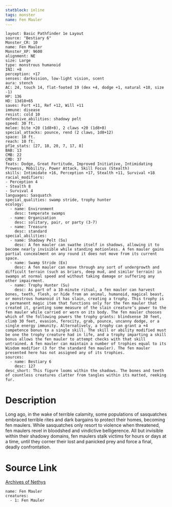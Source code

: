 ```yaml
---
statblock: inline
tags: monster
name: Fen Mauler
---
```

```statblock
layout: Basic Pathfinder 1e Layout
source: "Bestiary 6"
Monster_CR: 10
name: Fen Mauler
Monster_XP: 9600
alignment: NE
size: Large
type: monstrous humanoid
INI: +8
perception: +17
senses: darkvision, low-light vision, scent
aura: stench
AC: 24, touch 14, flat-footed 19 (dex +4, dodge +1, natural +10, size -1)
HP: 136
HD: 13d10+65
saves: Fort +11, Ref +12, Will +11
immune: disease
resist: cold 10
defensive_abilities: shadowy pelt
speed: 30 ft.
melee: bite +20 (1d8+8), 2 claws +20 (1d8+8)
special_attacks: pounce, rend (2 claws, 1d8+12)
space: 10 ft.
reach: 10 ft.
pf1e_stats: [27, 18, 20, 7, 17, 8]
BAB: 13
CMB: 22
CMD: 37
feats: Dodge, Great Fortitude, Improved Initiative, Intimidating Prowess, Mobility, Power Attack, Skill Focus (Stealth)
skills: Intimidate +16, Perception +17, Stealth +11, Survival +18
racial_modifiers:
- Perception 4
- Stealth 8
- Survival 4
languages: Sasquatch
special_qualities: swamp stride, trophy hunter
ecology:
  - name: Environment
    desc: temperate swamps
  - name: Organisation
    desc: solitary, pair, or party (3-7)
  - name: Treasure
    desc: standard
special_abilities:
  - name: Shadowy Pelt (Su)
    desc: A fen mauler can swathe itself in shadows, allowing it to become nearly invisible while standing motionless. A fen mauler gains partial concealment on any round it does not move from its current space.
  - name: Swamp Stride (Ex)
    desc: A fen mauler can move through any sort of undergrowth and difficult terrain (such as briars, deep mud, and similar terrain) in swamps at normal speed and without taking damage or suffering any other impairment.
  - name: Trophy Hunter (Su)
    desc: As part of a 10-minute ritual, a fen mauler can harvest bones, teeth, flesh, or hide from an animal, humanoid, magical beast, or monstrous humanoid it has slain, creating a trophy. This trophy is a permanent magic item that functions only for the fen mauler that created it, granting some measure of the slain creature’s power to the fen mauler while carried or worn on its body. The fen mauler chooses which of the following powers the trophy grants: blindsense 30 feet, climb 30 feet, evasion, ferocity, grab, pounce, uncanny dodge, or a single energy immunity. Alternatively, a trophy can grant a +4 competence bonus to a single skill. The skill or ability modified must be one the trophy creature had in life, and a trophy imparting a skill bonus allows the fen mauler to attempt checks with that skill untrained. A fen mauler can maintain a number of trophies equal to its Wisdom modifier (3 for the standard fen mauler). The fen mauler presented here has not assigned any of its trophies.
sources:
  - name: Bestiary 6
    desc: 127
desc_short: This figure looms within the shadows. The bones and teeth of countless creatures clatter from tangles within its matted, reeking fur.
```
# Description
Long ago, in the wake of terrible calamity, some populations of sasquatches embraced terrible rites and dark bargains to protect their homes, becoming fen maulers. While sasquatches only resort to violence when threatened, fen maulers revel in bloodshed and vindictive belligerence. All but invisible within their shadowy domains, fen maulers stalk victims for hours or days at a time, until they corner their lost and panicked prey and force a final, deadly confrontation.
# Source Link
[Archives of Nethys](https://aonprd.com/MonsterDisplay.aspx?ItemName=Fen%20Mauler)
```encounter-table
name: Fen Mauler
creatures:
  - 1: Fen Mauler
```
